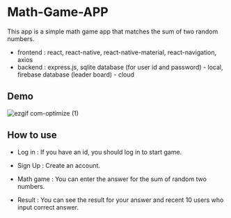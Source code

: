 # Math-Game-APP
This app is a simple math game app that matches the sum of two random numbers.

- frontend : react, react-native, react-native-material, react-navigation, axios
- backend : express.js, sqlite database (for user id and password) - local, firebase database (leader board) - cloud

## Demo

![ezgif com-optimize (1)](https://user-images.githubusercontent.com/75094086/229655667-4733e29f-be7c-40d3-8653-c5cde7e9c5b0.gif)

## How to use 

- Log in : If you have an id, you should log in to start game.

- Sign Up : Create an account. 

- Math game : You can enter the answer for the sum of random two numbers. 

- Result : You can see the result for your answer and recent 10 users who input correct answer. 


